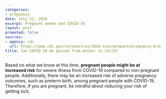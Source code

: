 ```yaml
---
categories:
- pregnancy
date: July 22, 2020
excerpt: Pregnant women and COVID-19
layout: post
promoted: false
sources:
- agency: cdc
  url: https://www.cdc.gov/coronavirus/2019-ncov/prepare/pregnancy-breastfeeding.html
title: Can COVID-19 be passed from mother to child?
---
```


Based on what we know at this time, **pregnant people might be at increased risk** for severe illness from COVID-19 compared to non-pregnant people. Additionally, there may be an increased risk of adverse pregnancy outcomes, such as preterm birth, among pregnant people with COVID-19. Therefore, if you are pregnant, be mindful about reducing your risk of getting sick. 
